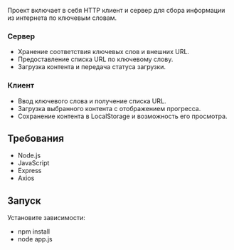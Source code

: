 

Проект включает в себя HTTP клиент и сервер для сбора информации из интернета по ключевым словам.

### Сервер
- Хранение соответствия ключевых слов и внешних URL.
- Предоставление списка URL по ключевому слову.
- Загрузка контента и передача статуса загрузки.

### Клиент
- Ввод ключевого слова и получение списка URL.
- Загрузка выбранного контента с отображением прогресса.
- Сохранение контента в LocalStorage и возможность его просмотра.

## Требования
- Node.js
- JavaScript
- Express
- Axios
## Запуск
Установите зависимости:
- npm install
- node app.js


